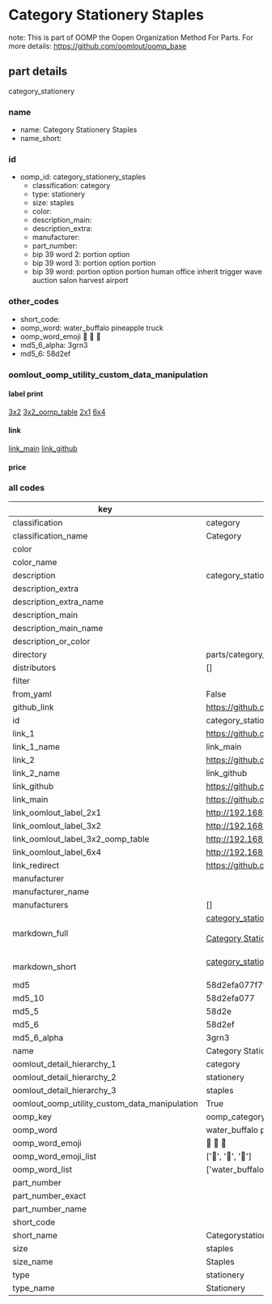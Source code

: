 # Category Stationery Staples  

note: This is part of OOMP the Oopen Organization Method For Parts. For more details: https://github.com/oomlout/oomp_base

##  part details
  



category_stationery



### name
* name: Category Stationery Staples
* name_short: 
### id
* oomp_id: category_stationery_staples
  * classification: category
  * type: stationery
  * size: staples
  * color: 
  * description_main: 
  * description_extra: 
  * manufacturer: 
  * part_number: 
  * bip 39 word 2: portion option
  * bip 39 word 3: portion option portion
  * bip 39 word: portion option portion human office inherit trigger wave auction salon harvest airport

### other_codes
* short_code: 
* oomp_word: water_buffalo pineapple truck
* oomp_word_emoji :water_buffalo: :pineapple: :truck:
* md5_6_alpha: 3grn3
* md5_6: 58d2ef






### oomlout_oomp_utility_custom_data_manipulation
#### label print
[3x2](http://192.168.1.245:1112/?label=oomp%203grn3)
[3x2_oomp_table](http://192.168.1.108:1112/?label=oomp%203grn3)
[2x1](http://192.168.1.242:1112/?label=oomp%203grn3)
[6x4](http://192.168.1.55:1112/?label=oomp%203grn3)    

#### link

[link_main](https://github.com/oomlout/oomlout_oomp_version_1_messy/tree/main/parts/category_stationery_staples) [link_github](https://github.com/oomlout/oomlout_oomp_version_1_messy/tree/main/parts/category_stationery_staples)                             

#### price







### all codes 
| key | value |  
| --- | --- |  
| classification | category |  
| classification_name | Category |  
| color |  |  
| color_name |  |  
| description | category_stationery |  
| description_extra |  |  
| description_extra_name |  |  
| description_main |  |  
| description_main_name |  |  
| description_or_color |   |  
| directory | parts/category_stationery_staples |  
| distributors | [] |  
| filter |  |  
| from_yaml | False |  
| github_link | https://github.com/oomlout/oomlout_oomp_part_src/tree/main/parts/category_stationery_staples |  
| id | category_stationery_staples |  
| link_1 | https://github.com/oomlout/oomlout_oomp_version_1_messy/tree/main/parts/category_stationery_staples |  
| link_1_name | link_main |  
| link_2 | https://github.com/oomlout/oomlout_oomp_version_1_messy/tree/main/parts/category_stationery_staples |  
| link_2_name | link_github |  
| link_github | https://github.com/oomlout/oomlout_oomp_version_1_messy/tree/main/parts/category_stationery_staples |  
| link_main | https://github.com/oomlout/oomlout_oomp_version_1_messy/tree/main/parts/category_stationery_staples |  
| link_oomlout_label_2x1 | http://192.168.1.242:1112/?label=oomp%203grn3 |  
| link_oomlout_label_3x2 | http://192.168.1.245:1112/?label=oomp%203grn3 |  
| link_oomlout_label_3x2_oomp_table | http://192.168.1.108:1112/?label=oomp%203grn3 |  
| link_oomlout_label_6x4 | http://192.168.1.55:1112/?label=oomp%203grn3 |  
| link_redirect | https://github.com/oomlout/oomlout_oomp_version_1_messy/tree/main/parts/category_stationery_staples |  
| manufacturer |  |  
| manufacturer_name |  |  
| manufacturers | [] |  
| markdown_full | [category_stationery_staples](none)<br>[](none)<br>[Category Stationery Staples](none)<br><br> |  
| markdown_short | [category_stationery_staples](none)<br><br> |  
| md5 | 58d2efa077f7fd11cf4cc6ed50a6ed42 |  
| md5_10 | 58d2efa077 |  
| md5_5 | 58d2e |  
| md5_6 | 58d2ef |  
| md5_6_alpha | 3grn3 |  
| name | Category Stationery Staples |  
| oomlout_detail_hierarchy_1 | category |  
| oomlout_detail_hierarchy_2 | stationery |  
| oomlout_detail_hierarchy_3 | staples |  
| oomlout_oomp_utility_custom_data_manipulation | True |  
| oomp_key | oomp_category_stationery_staples |  
| oomp_word | water_buffalo pineapple truck |  
| oomp_word_emoji | :water_buffalo: :pineapple: :truck: |  
| oomp_word_emoji_list | [':water_buffalo:', ':pineapple:', ':truck:'] |  
| oomp_word_list | ['water_buffalo', 'pineapple', 'truck'] |  
| part_number |  |  
| part_number_exact |  |  
| part_number_name |  |  
| short_code |  |  
| short_name | Categorystationery |  
| size | staples |  
| size_name | Staples |  
| type | stationery |  
| type_name | Stationery |  
